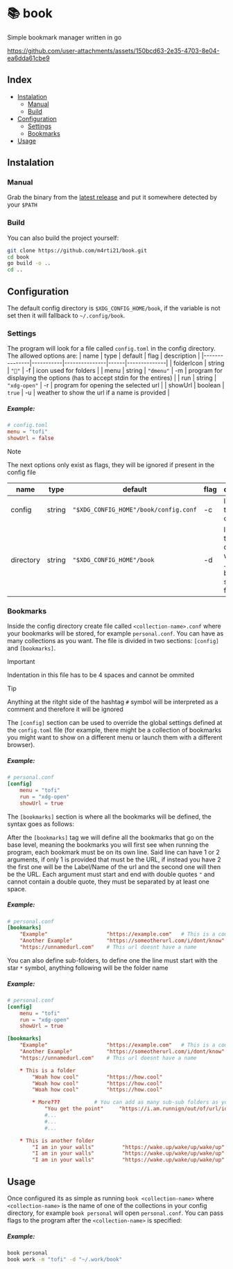 # 📚 book

Simple bookmark manager written in go

https://github.com/user-attachments/assets/150bcd63-2e35-4703-8e04-ea6dda61cbe9

## Index
- [Instalation](#instalation)
  * [Manual](#manual)
  * [Build](#build)
- [Configuration](#configuration)
  * [Settings](#settings)
  * [Bookmarks](#bookmarks)
- [Usage](#usage)

## Instalation
### Manual
Grab the binary from the [latest release](https://github.com/M4rti21/book/releases/latest) 
and put it somewhere detected by your `$PATH`

### Build
You can also build the project yourself:
```sh
git clone https://github.com/m4rti21/book.git
cd book
go build -o ..
cd ..
```

## Configuration
The default config directory is `$XDG_CONFIG_HOME/book`, if the variable
is not set then it will fallback to `~/.config/book`.

### Settings
The program will look for a file called `config.toml` in the config directory.
The allowed options are:
| name          | type      | default       | flag | description  |
|---------------|-----------|---------------|------|--------------|
| folderIcon    | string    | `""`           | -f   | icon used for folders |
| menu          | string    | `"dmenu"`       | -m   | program for displaying the options (has to accept stdin for the entires) |
| run           | string    | `"xdg-open"`    | -r   | program for opening the selected url |
| showUrl       | boolean   | `true`          | -u   | weather to show the url if a name is provided |

##### Example: 
```toml
# config.toml
menu = "tofi"
showUrl = false
```

> [!NOTE]
> The next options only exist as flags, they will be ignored if present in the
> config file

| name          | type      | default                               | flag  | description |
|---------------|-----------|---------------------------------------|-------|-------------|
| config        | string    | `"$XDG_CONFIG_HOME"/book/config.conf` | -c    | location of the base config file |
| directory     | string    | `"$XDG_CONFIG_HOME"/book`             | -d    | location of the directory where <collection-name>.conf will be searched for |

### Bookmarks
Inside the config directory create file called `<collection-name>.conf` where your
bookmarks will be stored, for example `personal.conf`. You can have as many 
collections as you want. The file is divided in two sections: `[config]` and `[bookmarks]`.

> [!IMPORTANT]
> Indentation in this file has to be 4 spaces and cannot be ommited

> [!TIP]
> Anything at the ritght side of the hashtag `#` symbol will be interpreted as a 
> comment and therefore it will be ignored

The `[config]` section can be used to override the global settings defined at the 
`config.toml` file (for example, there might be a collection of bookmarks you might 
want to show on a different menu or launch them with a different browser).

##### Example: 
```conf
# personal.conf
[config]
    menu = "tofi"
    run = "xdg-open"
    showUrl = true
```

The `[bookmarks]` section is where all the bookmarks will be defined, the syntax
goes as follows:

After the `[bookmarks]` tag we will define all the bookmarks that go on the base
level, meaning the bookmarks you will first see when running the program, each
bookmark must be on its own line. Said line can have 1 or 2 arguments, if only
1 is provided that must be the URL, if instead you have 2 the first one will be
the Label/Name of the url and the second one will then be the URL. Each argument
must start and end with double quotes `"` and cannot contain a double quote, they
must be separated by at least one space.


##### Example: 
```conf
# personal.conf
[bookmarks]
    "Example"                   "https://example.com"   # This is a comment
    "Another Example"           "https://someotherurl.com/i/dont/know"
    "https://unnamedurl.com"    # This url doesnt have a name
```

You can also define sub-folders, to define one the line must start with the star
`*` symbol, anything following will be the folder name


##### Example: 
```conf
# personal.conf
[config]
    menu = "tofi"
    run = "xdg-open"
    showUrl = true

[bookmarks]
    "Example"                   "https://example.com"   # This is a comment
    "Another Example"           "https://someotherurl.com/i/dont/know"
    "https://unnamedurl.com"    # This url doesnt have a name

    * This is a folder
        "Woah how cool"         "https://how.cool"
        "Woah how cool"         "https://how.cool"
        "Woah how cool"         "https://how.cool"

        * More???           # You can add as many sub-sub folders as you want
            "You get the point"     "https://i.am.runnign/out/of/url/ideas
            #...
            #...
            #...

    * This is another folder
        "I am in your walls"         "https://wake.up/wake/up/wake/up"
        "I am in your walls"         "https://wake.up/wake/up/wake/up"
        "I am in your walls"         "https://wake.up/wake/up/wake/up"
```

## Usage
Once configured its as simple as running `book <collection-name>` where 
`<collection-name>` is the name of one of the collections in your config directory, 
for example `book personal` will open `personal.conf`. You can pass flags to
the program after the `<collection-name>` is specified:

##### Example: 
```sh
book personal
book work -m "tofi" -d "~/.work/book"
```
